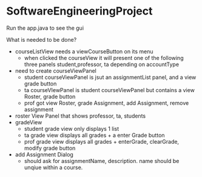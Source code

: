 # SoftwareEngineeringProject

Run the app.java to see the gui

What is needed to be done?

* courseListView needs a viewCourseButton on its menu
  * when clicked the courseView it will present one of the following three panels student,professor, ta depending on accountType
* need to create courseViewPanel
  * student courseViewPanel is jsut an assignmentList panel, and a view grade button
  * ta courseVIewPanel is student courseViewPanel but contains a view Roster, grade button
  * prof got view Roster, grade Assignment, add Assignment, remove assignment
 * roster View Panel that shows professor, ta, students
* gradeView
  * student grade view only displays 1 list
  * ta grade view displays all grades + a enter Grade button
  * prof grade view displays all grades + enterGrade, clearGrade, modify grade button
* add Assignment Dialog
  * should ask for assignmentName, description. name should be unqiue within a course.
  

